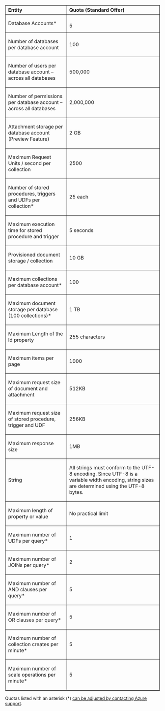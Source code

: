 <table cellspacing="0" border="1">
<tr>
   <th align="left" valign="middle">Entity</th>
   <th align="left" valign="middle">Quota (Standard Offer)</th>
</tr>
<tr>
   <td valign="middle"><p>Database Accounts*</p></td>
   <td valign="middle"><p></p>5</td>

</tr>
<tr>
   <td valign="middle"><p>Number of databases per database account</p></td>
   <td valign="middle"><p>100</p></td>
</tr>
<tr>
   <td valign="middle"><p>Number of users per database account – across all databases</p></td>
   <td valign="middle"><p>500,000</p></td>
</tr>
<tr>
   <td valign="middle"><p>Number of permissions per database account – across all databases</p></td>
   <td valign="middle"><p>2,000,000</p></td>
</tr>
<tr>
   <td valign="middle"><p>Attachment storage per database account (Preview Feature)</p></td>
   <td valign="middle"><p>2 GB</p></td>
</tr>
<tr>
   <td valign="middle"><p>Maximum Request Units / second per collection</p></td>
   <td valign="middle"><p>2500</p></td>
</tr>
<tr>
   <td valign="middle"><p>Number of stored procedures, triggers and UDFs per collection* </p></td>
   <td valign="middle"><p>25 each</p></td>
</tr>
<tr>
   <td valign="middle"><p>Maximum execution time for stored procedure and trigger</p></td>
   <td valign="middle"><p>5 seconds</p></td>
</tr>
<tr>
   <td valign="middle"><p>Provisioned document storage / collection</p></td>
   <td valign="middle"><p>10 GB</p></td>
</tr>
<tr>
   <td valign="middle"><p>Maximum collections per database account*</p></td>
   <td valign="middle"><p>100</p></td>
</tr>
<tr>
   <td valign="middle"><p>Maximum document storage per database (100 collections)*</p></td>
   <td valign="middle"><p>1 TB</p></td>
</tr>
<tr>
   <td valign="middle"><p>Maximum Length of the Id property</p></td>
   <td valign="middle"><p>255 characters</p></td>
</tr>
<tr>
   <td valign="middle"><p>Maximum items per page</p></td>
   <td valign="middle"><p>1000</p></td>
</tr>
<tr>
   <td valign="middle"><p>Maximum request size of document and attachment </p></td>
   <td valign="middle"><p>512KB</p></td>
</tr>
<tr>
   <td valign="middle"><p>Maximum request size of stored procedure, trigger and UDF</p></td>
   <td valign="middle"><p>256KB</p></td>
</tr>
<tr>
   <td valign="middle"><p>Maximum response size</p></td>
   <td valign="middle"><p>1MB</p></td>
</tr>
<tr>
   <td valign="middle"><p>String</p></td>
   <td valign="middle"><p>All strings must conform to the UTF-8 encoding. Since UTF-8 is a variable width encoding, string sizes are determined using the UTF-8 bytes.</p></td>
</tr>
<tr>
   <td valign="middle"><p>Maximum length of property or value</p></td>
   <td valign="middle"><p>No practical limit</p></td>
</tr>
<tr>
   <td valign="middle"><p>Maximum number of UDFs per query*</p></td>
   <td valign="middle"><p>1</p></td>
</tr>
<tr>
   <td valign="middle"><p>Maximum number of JOINs per query*</p></td>
   <td valign="middle"><p>2</p></td>
</tr>
<tr>
   <td valign="middle"><p>Maximum number of AND clauses per query*</p></td>
   <td valign="middle"><p>5</p></td>
</tr>
<tr>
   <td valign="middle"><p>Maximum number of OR clauses per query*</p></td>
   <td valign="middle"><p>5</p></td>
</tr>
<tr>
   <td valign="middle"><p>Maximum number of collection creates per minute*</p></td>
   <td valign="middle"><p>5</p></td>
</tr>
<tr>
   <td valign="middle"><p>Maximum number of scale operations per minute*</p></td>
   <td valign="middle"><p>5</p></td>
</tr>
</table>

Quotas listed with an asterisk (*) [can be adjusted by contacting Azure support](../articles/documentdb-increase-limits.md).